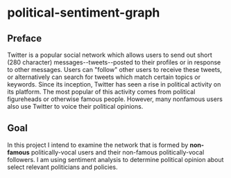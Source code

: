 # political-sentiment-graph
## Preface
Twitter is a popular social network which allows users to send out short (280 character) messages--tweets--posted to their profiles or in response to other messages. Users can "follow" other users to receive these tweets, or alternatively can search for tweets which match certain topics or keywords. Since its inception, Twitter has seen a rise in political activity on its platform. The most popular of this activity comes from political figureheads or otherwise famous people. However, many nonfamous users also use Twitter to voice their political opinions. 
## Goal
In this project I intend to examine the network that is formed by **non-famous** politically-vocal users and their non-famous politically-vocal followers. I am using sentiment analysis to determine political opinion about select relevant politicians and policies.